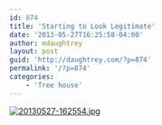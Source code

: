 ```yaml
---
id: 874
title: 'Starting to Look Legitimate'
date: '2013-05-27T16:25:58-04:00'
author: mdaughtrey
layout: post
guid: 'http://daughtrey.com/?p=874'
permalink: '/?p=874'
categories:
    - 'Tree house'
---
```


[![20130527-162554.jpg](http://daughtrey.com/wp-content/uploads/2013/05/20130527-162554.jpg)](http://daughtrey.com/wp-content/uploads/2013/05/20130527-162554.jpg)